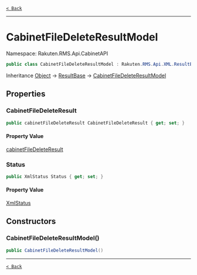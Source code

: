[`< Back`](./)

---

# CabinetFileDeleteResultModel

Namespace: Rakuten.RMS.Api.CabinetAPI

```csharp
public class CabinetFileDeleteResultModel : Rakuten.RMS.Api.XML.ResultBase
```

Inheritance [Object](https://docs.microsoft.com/en-us/dotnet/api/system.object) → [ResultBase](./rakuten.rms.api.xml.resultbase) → [CabinetFileDeleteResultModel](./rakuten.rms.api.cabinetapi.cabinetfiledeleteresultmodel)

## Properties

### **CabinetFileDeleteResult**

```csharp
public cabinetFileDeleteResult CabinetFileDeleteResult { get; set; }
```

#### Property Value

[cabinetFileDeleteResult](./rakuten.rms.api.cabinetapi.cabinetfiledeleteresultmodel.cabinetfiledeleteresult)<br>

### **Status**

```csharp
public XmlStatus Status { get; set; }
```

#### Property Value

[XmlStatus](./rakuten.rms.api.xml.xmlstatus)<br>

## Constructors

### **CabinetFileDeleteResultModel()**

```csharp
public CabinetFileDeleteResultModel()
```

---

[`< Back`](./)
